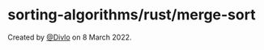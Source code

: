 # sorting-algorithms/rust/merge-sort

Created by [@Divlo](https://github.com/Divlo) on 8 March 2022.
